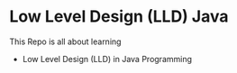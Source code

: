 # Low Level Design (LLD) Java 

This Repo is all about learning 

- Low Level Design (LLD) in Java Programming

